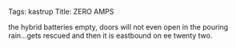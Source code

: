 Tags: kastrup
Title: ZERO AMPS
  
the hybrid batteries empty, doors will not even open in the pouring rain...gets rescued and then it is eastbound on ee twenty two. 
